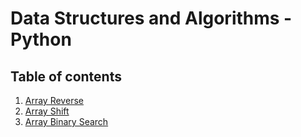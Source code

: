 # Data Structures and Algorithms - Python

## Table of contents

1. [Array Reverse](data_structures_and_algorithms/challenges/array_reverse/array_reverse.py)
1. [Array Shift](data_structures_and_algorithms/challenges/array_shift/array_shift.py)
1. [Array Binary Search](data_structures_and_algorithms/challenges/array_binary_search/array_binary_search.py)